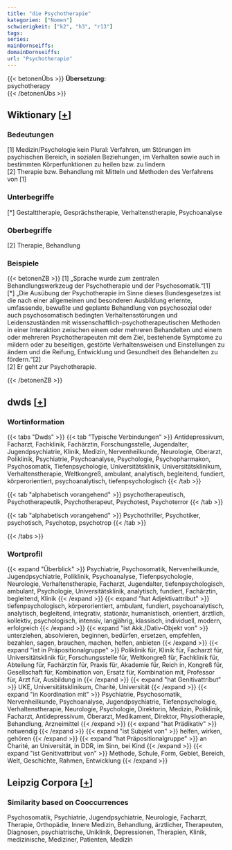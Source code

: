 ```yaml
---
title: "die Psychotherapie"
kategorien: ["Nomen"]
schwierigkeit: ["k2", "h3", "r13"]
tags:
series:
mainDornseiffs:
domainDornseiffs:
url: "Psychotherapie"
---
```


{{< betonenÜbs >}}
**Übersetzung:**  
psychotherapy  
{{< /betonenÜbs >}}

## Wiktionary [[+](https://de.wiktionary.org/wiki/Psychotherapie)]

### Bedeutungen
[1] Medizin/Psychologie kein Plural: Verfahren, um Störungen im psychischen Bereich, in sozialen Beziehungen, im Verhalten sowie auch in bestimmten Körperfunktionen zu heilen bzw. zu lindern  
[2] Therapie bzw. Behandlung mit Mitteln und Methoden des Verfahrens von [1]  

### Unterbegriffe
[*] Gestalttherapie, Gesprächstherapie, Verhaltenstherapie, Psychoanalyse  

### Oberbegriffe
[2] Therapie, Behandlung  

### Beispiele
{{< betonenZB >}}
[1] „Sprache wurde zum zentralen Behandlungswerkzeug der Psychotherapie und der Psychosomatik.“[1]  
[*] „Die Ausübung der Psychotherapie im Sinne dieses Bundesgesetzes ist die nach einer allgemeinen und besonderen Ausbildung erlernte, umfassende, bewußte und geplante Behandlung von psychosozial oder auch psychosomatisch bedingten Verhaltensstörungen und Leidenszuständen mit wissenschaftlich-psychotherapeutischen Methoden in einer Interaktion zwischen einem oder mehreren Behandelten und einem oder mehreren Psychotherapeuten mit dem Ziel, bestehende Symptome zu mildern oder zu beseitigen, gestörte Verhaltensweisen und Einstellungen zu ändern und die Reifung, Entwicklung und Gesundheit des Behandelten zu fördern.“[2]  
[2] Er geht zur Psychotherapie.  

{{< /betonenZB >}}


## dwds [[+](https://www.dwds.de/wb/Psychotherapie)]

### Wortinformation
{{< tabs "Dwds" >}}
{{< tab "Typische Verbindungen" >}}
Antidepressivum, Facharzt, Fachklinik, Fachärztin, Forschungsstelle, Jugendalter, Jugendpsychiatrie, Klinik, Medizin, Nervenheilkunde, Neurologie, Oberarzt, Poliklinik, Psychiatrie, Psychoanalyse, Psychologie, Psychopharmakon, Psychosomatik, Tiefenpsychologie, Universitätsklinik, Universitätsklinikum, Verhaltenstherapie, Weltkongreß, ambulant, analytisch, begleitend, fundiert, körperorientiert, psychoanalytisch, tiefenpsychologisch
{{< /tab >}}

{{< tab "alphabetisch vorangehend" >}}
psychotherapeutisch, Psychotherapeutik, Psychotherapeut, Psychotest, Psychoterror
{{< /tab >}}

{{< tab "alphabetisch vorangehend" >}}
Psychothriller, Psychotiker, psychotisch, Psychotop, psychotrop
{{< /tab >}}

{{< /tabs >}}

### Wortprofil
{{< expand "Überblick" >}} Psychiatrie, Psychosomatik, Nervenheilkunde, Jugendpsychiatrie, Poliklinik, Psychoanalyse, Tiefenpsychologie, Neurologie, Verhaltenstherapie, Facharzt, Jugendalter, tiefenpsychologisch, ambulant, Psychologie, Universitätsklinik, analytisch, fundiert, Fachärztin, begleitend, Klinik {{< /expand >}}
{{< expand "hat Adjektivattribut" >}} tiefenpsychologisch, körperorientiert, ambulant, fundiert, psychoanalytisch, analytisch, begleitend, integrativ, stationär, humanistisch, orientiert, ärztlich, kollektiv, psychologisch, intensiv, langjährig, klassisch, individuell, modern, erfolgreich {{< /expand >}}
{{< expand "ist Akk./Dativ-Objekt von" >}} unterziehen, absolvieren, beginnen, bedürfen, ersetzen, empfehlen, bezahlen, sagen, brauchen, machen, helfen, anbieten {{< /expand >}}
{{< expand "ist in Präpositionalgruppe" >}} Poliklinik für, Klinik für, Facharzt für, Universitätsklinik für, Forschungsstelle für, Weltkongreß für, Fachklinik für, Abteilung für, Fachärztin für, Praxis für, Akademie für, Reich in, Kongreß für, Gesellschaft für, Kombination von, Ersatz für, Kombination mit, Professor für, Arzt für, Ausbildung in {{< /expand >}}
{{< expand "hat Genitivattribut" >}} UKE, Universitätsklinikum, Charité, Universität {{< /expand >}}
{{< expand "in Koordination mit" >}} Psychiatrie, Psychosomatik, Nervenheilkunde, Psychoanalyse, Jugendpsychiatrie, Tiefenpsychologie, Verhaltenstherapie, Neurologie, Psychologie, Direktorin, Medizin, Poliklinik, Facharzt, Antidepressivum, Oberarzt, Medikament, Direktor, Physiotherapie, Behandlung, Arzneimittel {{< /expand >}}
{{< expand "hat Prädikativ" >}} notwendig {{< /expand >}}
{{< expand "ist Subjekt von" >}} helfen, wirken, gehören {{< /expand >}}
{{< expand "hat Präpositionalgruppe" >}} an Charité, an Universität, in DDR, im Sinn, bei Kind {{< /expand >}}
{{< expand "ist Genitivattribut von" >}} Methode, Schule, Form, Gebiet, Bereich, Welt, Geschichte, Rahmen, Entwicklung {{< /expand >}}

## Leipzig Corpora [[+](https://corpora.uni-leipzig.de/en/res?word=Psychotherapie&corpusId=deu_newscrawl-public_2018)]


### Similarity based on Cooccurrences
Psychosomatik, Psychiatrie, Jugendpsychiatrie, Neurologie, Facharzt, Therapie, Orthopädie, Innere Medizin, Behandlung, ärztlicher, Therapeuten, Diagnosen, psychiatrische, Uniklinik, Depressionen, Therapien, Klinik, medizinische, Mediziner, Patienten, Medizin

